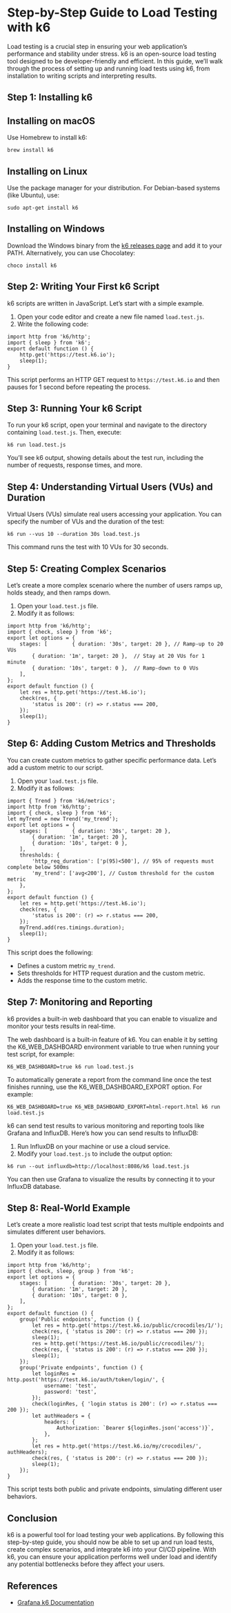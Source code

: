 # Step-by-Step Guide to Load Testing with k6

Load testing is a crucial step in ensuring your web application’s performance and stability under stress. k6 is an open-source load testing tool designed to be developer-friendly and efficient. In this guide, we’ll walk through the process of setting up and running load tests using k6, from installation to writing scripts and interpreting results.

## Step 1: Installing k6

Installing on macOS
-------------------

Use Homebrew to install k6:

```
brew install k6
```

Installing on Linux
-------------------

Use the package manager for your distribution. For Debian-based systems (like Ubuntu), use:

```
sudo apt-get install k6
```

Installing on Windows
---------------------

Download the Windows binary from the [k6 releases page](https://github.com/grafana/k6/releases) and add it to your PATH. Alternatively, you can use Chocolatey:

```
choco install k6
```

## Step 2: Writing Your First k6 Script

k6 scripts are written in JavaScript. Let’s start with a simple example.

1.  Open your code editor and create a new file named `load.test.js`.
2.  Write the following code:

```
import http from 'k6/http';
import { sleep } from 'k6';
export default function () {
    http.get('https://test.k6.io');
    sleep(1);
}
```

This script performs an HTTP GET request to `https://test.k6.io` and then pauses for 1 second before repeating the process.

## Step 3: Running Your k6 Script

To run your k6 script, open your terminal and navigate to the directory containing `load.test.js`. Then, execute:

```
k6 run load.test.js
```

You’ll see k6 output, showing details about the test run, including the number of requests, response times, and more.

## Step 4: Understanding Virtual Users (VUs) and Duration

Virtual Users (VUs) simulate real users accessing your application. You can specify the number of VUs and the duration of the test:

```
k6 run --vus 10 --duration 30s load.test.js
```

This command runs the test with 10 VUs for 30 seconds.

## Step 5: Creating Complex Scenarios

Let’s create a more complex scenario where the number of users ramps up, holds steady, and then ramps down.

1.  Open your `load.test.js` file.
2.  Modify it as follows:

```
import http from 'k6/http';
import { check, sleep } from 'k6';
export let options = {
    stages: [        { duration: '30s', target: 20 }, // Ramp-up to 20 VUs
        { duration: '1m', target: 20 },  // Stay at 20 VUs for 1 minute
        { duration: '10s', target: 0 },  // Ramp-down to 0 VUs
    ],
};
export default function () {
    let res = http.get('https://test.k6.io');
    check(res, {
        'status is 200': (r) => r.status === 200,
    });
    sleep(1);
}
```

## Step 6: Adding Custom Metrics and Thresholds

You can create custom metrics to gather specific performance data. Let’s add a custom metric to our script.

1.  Open your `load.test.js` file.
2.  Modify it as follows:

```
import { Trend } from 'k6/metrics';
import http from 'k6/http';
import { check, sleep } from 'k6';
let myTrend = new Trend('my_trend');
export let options = {
    stages: [        { duration: '30s', target: 20 },
        { duration: '1m', target: 20 },
        { duration: '10s', target: 0 },
    ],
    thresholds: {
        'http_req_duration': ['p(95)<500'], // 95% of requests must complete below 500ms
        'my_trend': ['avg<200'], // Custom threshold for the custom metric
    },
};
export default function () {
    let res = http.get('https://test.k6.io');
    check(res, {
        'status is 200': (r) => r.status === 200,
    });
    myTrend.add(res.timings.duration);
    sleep(1);
}
```

This script does the following:

*   Defines a custom metric `my_trend`.
*   Sets thresholds for HTTP request duration and the custom metric.
*   Adds the response time to the custom metric.

## Step 7: Monitoring and Reporting

k6 provides a built-in web dashboard that you can enable to visualize and monitor your tests results in real-time.

The web dashboard is a built-in feature of k6. You can enable it by setting the K6_WEB_DASHBOARD environment variable to true when running your test script, for example:

```
K6_WEB_DASHBOARD=true k6 run load.test.js
```

To automatically generate a report from the command line once the test finishes running, use the K6_WEB_DASHBOARD_EXPORT option. For example:

```
K6_WEB_DASHBOARD=true K6_WEB_DASHBOARD_EXPORT=html-report.html k6 run load.test.js
```

k6 can send test results to various monitoring and reporting tools like Grafana and InfluxDB. Here’s how you can send results to InfluxDB:

1.  Run InfluxDB on your machine or use a cloud service.
2.  Modify your `load.test.js` to include the output option:

```
k6 run --out influxdb=http://localhost:8086/k6 load.test.js
```

You can then use Grafana to visualize the results by connecting it to your InfluxDB database.

## Step 8: Real-World Example

Let’s create a more realistic load test script that tests multiple endpoints and simulates different user behaviors.

1.  Open your `load.test.js` file.
2.  Modify it as follows:

```
import http from 'k6/http';
import { check, sleep, group } from 'k6';
export let options = {
    stages: [        { duration: '30s', target: 20 },
        { duration: '1m', target: 20 },
        { duration: '10s', target: 0 },
    ],
};
export default function () {
    group('Public endpoints', function () {
        let res = http.get('https://test.k6.io/public/crocodiles/1/');
        check(res, { 'status is 200': (r) => r.status === 200 });
        sleep(1);
        res = http.get('https://test.k6.io/public/crocodiles/');
        check(res, { 'status is 200': (r) => r.status === 200 });
        sleep(1);
    });
    group('Private endpoints', function () {
        let loginRes = http.post('https://test.k6.io/auth/token/login/', {
            username: 'test',
            password: 'test',
        });
        check(loginRes, { 'login status is 200': (r) => r.status === 200 });
        let authHeaders = {
            headers: {
                Authorization: `Bearer ${loginRes.json('access')}`,
            },
        };
        let res = http.get('https://test.k6.io/my/crocodiles/', authHeaders);
        check(res, { 'status is 200': (r) => r.status === 200 });
        sleep(1);
    });
}
```

This script tests both public and private endpoints, simulating different user behaviors.

## Conclusion

k6 is a powerful tool for load testing your web applications. By following this step-by-step guide, you should now be able to set up and run load tests, create complex scenarios, and integrate k6 into your CI/CD pipeline. With k6, you can ensure your application performs well under load and identify any potential bottlenecks before they affect your users.

## References
- [Grafana k6 Documentation](https://grafana.com/docs/k6/latest/)